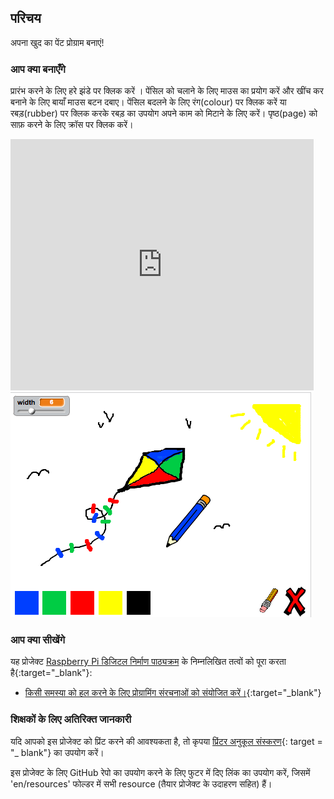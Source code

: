 ## परिचय

अपना खुद का पेंट प्रोग्राम बनाएं!

### आप क्या बनाएँगे

प्रारंभ करने के लिए हरे झंडे पर क्लिक करें । पेंसिल को चलाने के लिए माउस का प्रयोग करें और खींच कर बनाने के लिए बायाँ माउस बटन दबाए। पेंसिल बदलने के लिए रंग(colour) पर क्लिक करें या रबड़(rubber) पर क्लिक करके रबड़ का उपयोग अपने काम को मिटाने के लिए करें। पृष्ठ(page) को साफ़ करने के लिए क्रॉस पर क्लिक करें।

<div class="scratch-preview">
  <iframe allowtransparency="true" width="485" height="402" src="https://scratch.mit.edu/projects/embed/63473366/?autostart=false" frameborder="0"></iframe>
  <img src="images/paint-final.png">
</div>

### आप क्या सीखेंगे

यह प्रोजेक्ट [Raspberry Pi डिजिटल निर्माण पाठ्यक्रम](http://rpf.io/curriculum) के निम्नलिखित तत्वों को पूरा करता है{:target="_blank"}:

+ [ किसी समस्या को हल करने के लिए प्रोग्रामिंग संरचनाओं को संयोजित करें।](https://www.raspberrypi.org/curriculum/programming/builder){:target="_blank"}

### शिक्षकों के लिए अतिरिक्त जानकारी

यदि आपको इस प्रोजेक्ट को प्रिंट करने की आवश्यकता है, तो कृपया [प्रिंटर अनुकूल संस्करण](https://projects.raspberrypi.org/en/projects/paint-box/print){: target = "_ blank"} का उपयोग करें।

इस प्रोजेक्ट के लिए GitHub रेपो का उपयोग करने के लिए फुटर में दिए लिंक का उपयोग करें, जिसमें 'en/resources' फोल्डर में सभी resource (तैयार प्रोजेक्ट के उदाहरण सहित) हैं।